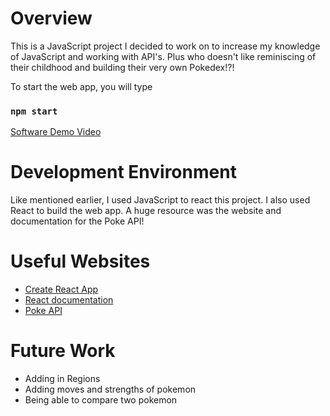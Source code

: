 # Overview

This is a JavaScript project I decided to work on to increase my knowledge of JavaScript and working with API's. Plus who
doesn't like reminiscing of their childhood and building their very own Pokedex!?! 

To start the web app, you will type 
### ``` npm start ```

[Software Demo Video](https://youtu.be/sv4RivLUN4M)

# Development Environment

Like mentioned earlier, I used JavaScript to react this project. I also used React to build the web app. A huge resource was the website and documentation for the Poke API!

# Useful Websites

* [Create React App](https://github.com/facebook/create-react-app)
* [React documentation](https://reactjs.org/)
* [Poke API](https://pokeapi.co/?ref=public-apis)

# Future Work

* Adding in Regions 
* Adding moves and strengths of pokemon
* Being able to compare two pokemon


